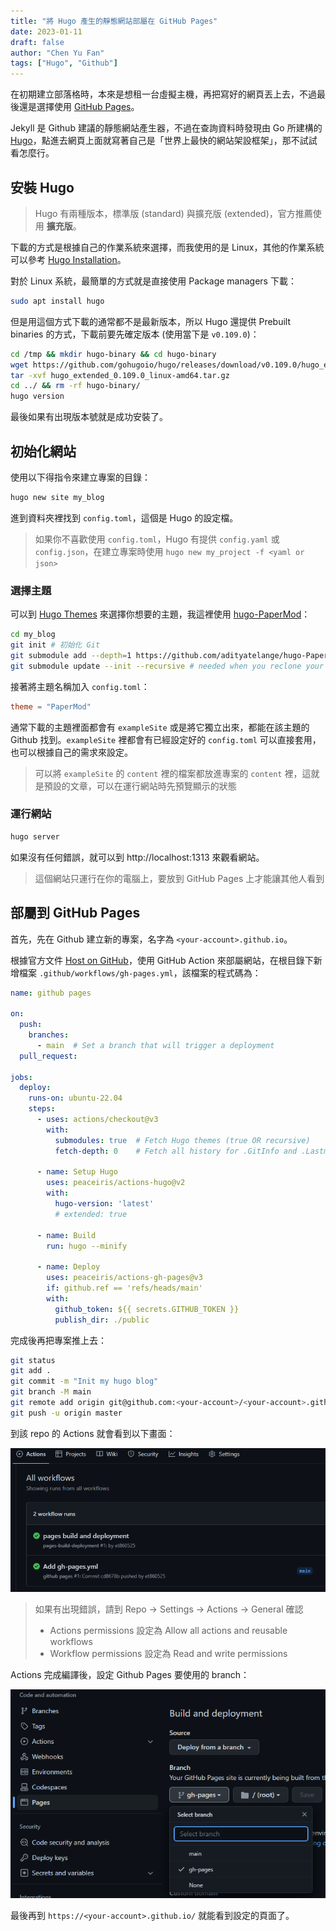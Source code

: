 ```yaml
---
title: "將 Hugo 產生的靜態網站部屬在 GitHub Pages"
date: 2023-01-11
draft: false
author: "Chen Yu Fan"
tags: ["Hugo", "Github"]
---
```


在初期建立部落格時，本來是想租一台虛擬主機，再把寫好的網頁丟上去，不過最後還是選擇使用 [GitHub Pages](https://pages.github.com/)。

Jekyll 是 Github 建議的靜態網站產生器，不過在查詢資料時發現由 Go 所建構的 [Hugo](https://gohugo.io/)，點進去網頁上面就寫著自己是「世界上最快的網站架設框架」，那不試試看怎麼行。

<!--more-->

## 安裝 Hugo

> Hugo 有兩種版本，標準版 (standard) 與擴充版 (extended)，官方推薦使用 **擴充版**。

下載的方式是根據自己的作業系統來選擇，而我使用的是 Linux，其他的作業系統可以參考 [Hugo Installation](https://gohugo.io/installation/)。

對於 Linux 系統，最簡單的方式就是直接使用 Package managers 下載：

```bash
sudo apt install hugo
```

但是用這個方式下載的通常都不是最新版本，所以 Hugo 還提供 Prebuilt binaries 的方式，下載前要先確定版本 (使用當下是 `v0.109.0`)：

```bash
cd /tmp && mkdir hugo-binary && cd hugo-binary
wget https://github.com/gohugoio/hugo/releases/download/v0.109.0/hugo_extended_0.109.0_linux-amd64.tar.gz 
tar -xvf hugo_extended_0.109.0_linux-amd64.tar.gz
cd ../ && rm -rf hugo-binary/
hugo version
```

最後如果有出現版本號就是成功安裝了。

## 初始化網站

使用以下得指令來建立專案的目錄：

```bash
hugo new site my_blog
```

進到資料夾裡找到 `config.toml`，這個是 Hugo 的設定檔。

> 如果你不喜歡使用 `config.toml`，Hugo 有提供 `config.yaml` 或 `config.json`，在建立專案時使用 `hugo new my_project -f <yaml or json>`

### 選擇主題

可以到 [Hugo Themes](https://themes.gohugo.io/) 來選擇你想要的主題，我這裡使用 [hugo-PaperMod](https://github.com/adityatelange/hugo-PaperMod)：

```bash
cd my_blog
git init # 初始化 Git
git submodule add --depth=1 https://github.com/adityatelange/hugo-PaperMod.git themes/PaperMod 
git submodule update --init --recursive # needed when you reclone your repo (submodules may not get cloned automatically)
```

接著將主題名稱加入 `config.toml`：

```toml
theme = "PaperMod"
```

通常下載的主題裡面都會有 `exampleSite` 或是將它獨立出來，都能在該主題的 Github 找到。`exampleSite` 裡都會有已經設定好的 `config.toml` 可以直接套用，也可以根據自己的需求來設定。

> 可以將 `exampleSite` 的 `content` 裡的檔案都放進專案的 `content` 裡，這就是預設的文章，可以在運行網站時先預覽顯示的狀態

### 運行網站

```bash
hugo server
```

如果沒有任何錯誤，就可以到 http://localhost:1313 來觀看網站。

> 這個網站只運行在你的電腦上，要放到 GitHub Pages 上才能讓其他人看到

## 部屬到 GitHub Pages

首先，先在 Github 建立新的專案，名字為 `<your-account>.github.io`。

根據官方文件 [Host on GitHub](https://gohugo.io/hosting-and-deployment/hosting-on-github/)，使用 GitHub Action 來部屬網站，在根目錄下新增檔案 `.github/workflows/gh-pages.yml`，該檔案的程式碼為：

```yml
name: github pages

on:
  push:
    branches:
      - main  # Set a branch that will trigger a deployment
  pull_request:

jobs:
  deploy:
    runs-on: ubuntu-22.04
    steps:
      - uses: actions/checkout@v3
        with:
          submodules: true  # Fetch Hugo themes (true OR recursive)
          fetch-depth: 0    # Fetch all history for .GitInfo and .Lastmod

      - name: Setup Hugo
        uses: peaceiris/actions-hugo@v2
        with:
          hugo-version: 'latest'
          # extended: true

      - name: Build
        run: hugo --minify

      - name: Deploy
        uses: peaceiris/actions-gh-pages@v3
        if: github.ref == 'refs/heads/main'
        with:
          github_token: ${{ secrets.GITHUB_TOKEN }}
          publish_dir: ./public
```

完成後再把專案推上去：

```bash
git status
git add .
git commit -m "Init my hugo blog"
git branch -M main
git remote add origin git@github.com:<your-account>/<your-account>.github.io.git
git push -u origin master
```

到該 repo 的 Actions 就會看到以下畫面：

![github-actions-build.png](/images/Hugo-with-Github-Pages/github-actions-build.png)

> 如果有出現錯誤，請到 Repo -> Settings -> Actions -> General 確認
> - Actions permissions 設定為 Allow all actions and reusable workflows
> - Workflow permissions 設定為 Read and write permissions

Actions 完成編譯後，設定 Github Pages 要使用的 branch：

![github-pages-branch-select.png](/images/Hugo-with-Github-Pages/github-pages-branch-select.png)

最後再到 `https://<your-account>.github.io/` 就能看到設定的頁面了。
